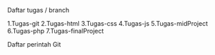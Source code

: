 Daftar tugas / branch

1.Tugas-git
2.Tugas-html
3.Tugas-css
4.Tugas-js
5.Tugas-midProject
6.Tugas-php
7.Tugas-finalProject

Daftar perintah Git
